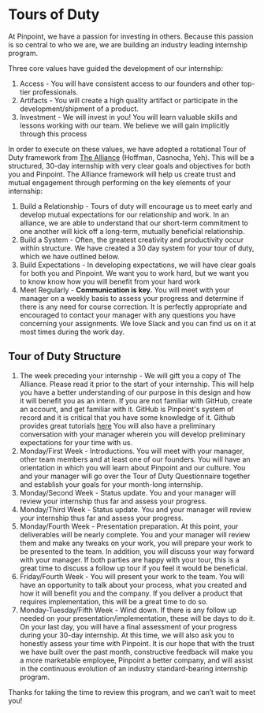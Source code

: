 # Tours of Duty

At Pinpoint, we have a passion for investing in others. Because this passion is so central to who we are, we are building an industry leading internship program.

Three core values have guided the development of our internship:

1. Access - You will have consistent access to our founders and other top-tier professionals.
1. Artifacts - You will create a high quality artifact or participate in the development/shipment of a product.
1. Investment - We will invest in you! You will learn valuable skills and lessons working with our team. We believe we will gain implicitly through this process

In order to execute on these values, we have adopted a rotational Tour of Duty framework from [The Alliance](https://www.amazon.com/Alliance-Managing-Talent-Networked-Age/dp/1625275773) (Hoffman, Casnocha, Yeh). This will be a structured, 30-day internship with very clear goals and objectives for both you and Pinpoint. The Alliance framework will help us create trust and mutual engagement through performing on the key elements of your internship:

1. Build a Relationship - Tours of duty will encourage us to meet early and develop mutual expectations for our relationship and work. In an alliance, we are able to understand that our short-term commitment to one another will kick off a long-term, mutually beneficial relationship.
1. Build a System - Often, the greatest creativity and productivity occur within structure. We have created a 30 day system for your tour of duty, which we have outlined below.
1. Build Expectations - In developing expectations, we will have clear goals for both you and Pinpoint. We want you to work hard, but we want you to know know how you will benefit from your hard work
1. Meet Regularly - **Communication is key.** You will meet with your manager on a weekly basis to assess your progress and determine if there is any need for course correction. It is perfectly appropriate and encouraged to contact your manager with any questions you have concerning your assignments. We love Slack and you can find us on it at most times during the work day.

## Tour of Duty Structure

1. The week preceding your internship - We will gift you a copy of The Alliance. Please read it prior to the start of your internship. This will help you have a better understanding of our purpose in this design and how it will benefit you as an intern. If you are not familiar with GitHub, create an account, and get familiar with it. GitHub is Pinpoint's system of record and it is critical that you have some knowledge of it. Github provides great tutorials [here](https://guides.github.com/) You will also have a preliminary conversation with your manager wherein you will develop preliminary expectations for your time with us.
1. Monday/First Week - Introductions. You will meet with your manager, other team members and at least one of our founders. You will have an orientation in which you will learn about Pinpoint and our culture. You and your manager will go over the Tour of Duty Questionnaire together and establish your goals for your month-long internship.
1. Monday/Second Week - Status update. You and your manager will review your internship thus far and assess your progress.
1. Monday/Third Week - Status update. You and your manager will review your internship thus far and assess your progress.
1. Monday/Fourth Week - Presentation preparation. At this point, your deliverables will be nearly complete. You and your manager will review them and make any tweaks on your work, you will prepare your work to be presented to the team. In addition, you will discuss your way forward with your manager. If both parties are happy with your tour, this is a great time to discuss a follow up tour if you feel it would be beneficial.
1. Friday/Fourth Week - You will present your work to the team. You will have an opportunity to talk about your process, what you created and how it will benefit you and the company. If you deliver a product that requires implementation, this will be a great time to do so.
1. Monday-Tuesday/Fifth Week - Wind down. If there is any follow up needed on your presentation/implementation, these will be days to do it. On your last day, you will have a final assessment of your progress during your 30-day internship. At this time, we will also ask you to honestly assess your time with Pinpoint. It is our hope that with the trust we have built over the past month, constructive feedback will make you a more marketable employee, Pinpoint a better company, and will assist in the continuous evolution of an industry standard-bearing internship program.

Thanks for taking the time to review this program, and we can’t wait to meet you!